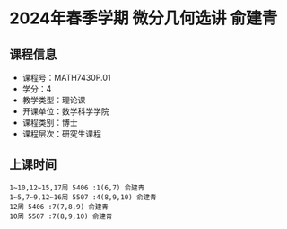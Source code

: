 # 2024年春季学期 微分几何选讲 俞建青






## 课程信息

- 课程号：MATH7430P.01
- 学分：4
- 教学类型：理论课
- 开课单位：数学科学学院
- 课程类别：博士
- 课程层次：研究生课程

## 上课时间

```
1~10,12~15,17周 5406 :1(6,7) 俞建青
1~5,7~9,12~16周 5507 :4(8,9,10) 俞建青
12周 5406 :7(7,8,9) 俞建青
10周 5507 :7(8,9,10) 俞建青
```

